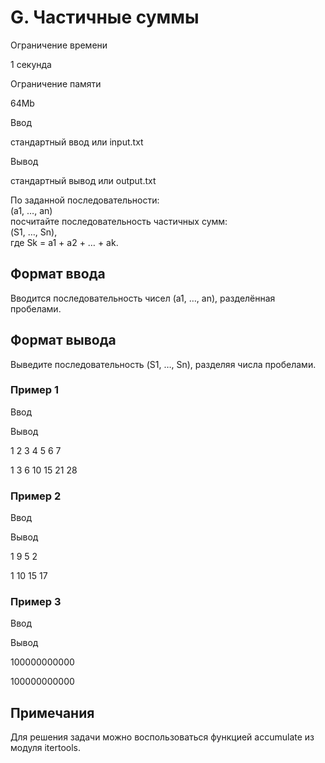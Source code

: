 G. Частичные суммы
==================

Ограничение времени

1 секунда

Ограничение памяти

64Mb

Ввод

стандартный ввод или input.txt

Вывод

стандартный вывод или output.txt

По заданной последовательности:  
(a1, …, an)  
посчитайте последовательность частичных сумм:  
(S1, …, Sn),  
где Sk = a1 + a2 + … + ak.

Формат ввода
------------

Вводится последовательность чисел (a1, …, an), разделённая пробелами.

Формат вывода
-------------

Выведите последовательность (S1, …, Sn), разделяя числа пробелами.

### Пример 1

Ввод

Вывод

1 2 3 4 5 6 7

1 3 6 10 15 21 28

### Пример 2

Ввод

Вывод

1 9 5 2

1 10 15 17

### Пример 3

Ввод

Вывод

100000000000

100000000000

Примечания
----------

Для решения задачи можно воспользоваться функцией accumulate из модуля itertools.